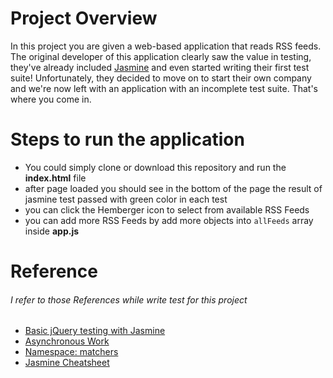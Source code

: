 # Project Overview

In this project you are given a web-based application that reads RSS feeds. The original developer of this application clearly saw the value in testing, they've already included [Jasmine](http://jasmine.github.io/) and even started writing their first test suite! Unfortunately, they decided to move on to start their own company and we're now left with an application with an incomplete test suite. That's where you come in.

# Steps to run the application
* You could simply clone or download this repository and run the **index.html** file
* after page loaded you should see in the bottom of the page the result of jasmine test passed with green color in each test
* you can click the Hemberger icon to select from available RSS Feeds
* you can add more RSS Feeds by add more objects into `allFeeds` array inside **app.js**

# Reference
###### I refer to those References while write test for this project
* [Basic jQuery testing with Jasmine](http://matthewroach.me/basic-jquery-testing-with-jasmine-spies-part-2/)
* [Asynchronous Work](https://jasmine.github.io/tutorials/async)
* [Namespace: matchers
](https://jasmine.github.io/api/edge/matchers.html)
* [Jasmine Cheatsheet](https://devhints.io/jasmine)
